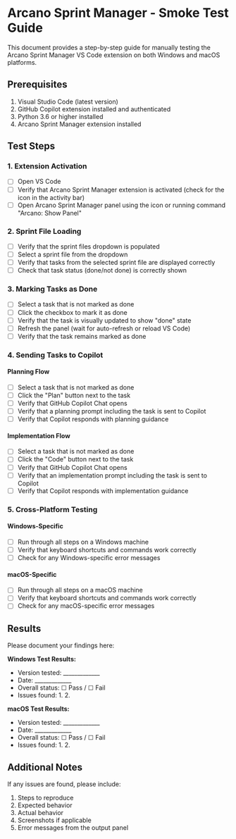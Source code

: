 # Arcano Sprint Manager - Smoke Test Guide

This document provides a step-by-step guide for manually testing the Arcano Sprint Manager VS Code extension on both Windows and macOS platforms.

## Prerequisites
1. Visual Studio Code (latest version)
2. GitHub Copilot extension installed and authenticated
3. Python 3.6 or higher installed
4. Arcano Sprint Manager extension installed

## Test Steps

### 1. Extension Activation
- [ ] Open VS Code
- [ ] Verify that Arcano Sprint Manager extension is activated (check for the icon in the activity bar)
- [ ] Open Arcano Sprint Manager panel using the icon or running command "Arcano: Show Panel"

### 2. Sprint File Loading
- [ ] Verify that the sprint files dropdown is populated
- [ ] Select a sprint file from the dropdown
- [ ] Verify that tasks from the selected sprint file are displayed correctly
- [ ] Check that task status (done/not done) is correctly shown

### 3. Marking Tasks as Done
- [ ] Select a task that is not marked as done
- [ ] Click the checkbox to mark it as done
- [ ] Verify that the task is visually updated to show "done" state
- [ ] Refresh the panel (wait for auto-refresh or reload VS Code)
- [ ] Verify that the task remains marked as done

### 4. Sending Tasks to Copilot
#### Planning Flow
- [ ] Select a task that is not marked as done
- [ ] Click the "Plan" button next to the task
- [ ] Verify that GitHub Copilot Chat opens
- [ ] Verify that a planning prompt including the task is sent to Copilot
- [ ] Verify that Copilot responds with planning guidance

#### Implementation Flow
- [ ] Select a task that is not marked as done
- [ ] Click the "Code" button next to the task
- [ ] Verify that GitHub Copilot Chat opens
- [ ] Verify that an implementation prompt including the task is sent to Copilot
- [ ] Verify that Copilot responds with implementation guidance

### 5. Cross-Platform Testing

#### Windows-Specific
- [ ] Run through all steps on a Windows machine
- [ ] Verify that keyboard shortcuts and commands work correctly
- [ ] Check for any Windows-specific error messages

#### macOS-Specific
- [ ] Run through all steps on a macOS machine
- [ ] Verify that keyboard shortcuts and commands work correctly
- [ ] Check for any macOS-specific error messages

## Results

Please document your findings here:

**Windows Test Results:**
- Version tested: _____________
- Date: _____________
- Overall status: ☐ Pass / ☐ Fail
- Issues found:
  1. 
  2.

**macOS Test Results:**
- Version tested: _____________
- Date: _____________
- Overall status: ☐ Pass / ☐ Fail
- Issues found:
  1.
  2.

## Additional Notes

If any issues are found, please include:
1. Steps to reproduce
2. Expected behavior
3. Actual behavior
4. Screenshots if applicable
5. Error messages from the output panel
